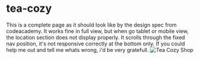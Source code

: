 # tea-cozy
This is a complete page as it should look like by the design spec from codeacademy. It works fine in full view, but when go tablet or mobile view, the location section does not display properly. It scrolls through the fixed nav position, it's not responsive correctly at the bottom only. If you could help me out and tell me whats wrong, i'd be very gratefull. 
![Tea Cozy Shop](https://user-images.githubusercontent.com/18562312/179368352-6eb7eeca-f4f8-4b12-a6ec-f8745fc01d22.png)
